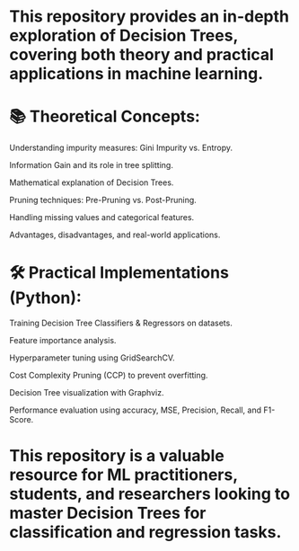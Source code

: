 # This repository provides an in-depth exploration of Decision Trees, covering both theory and practical applications in machine learning.
# 📚 Theoretical Concepts:
Understanding impurity measures: Gini Impurity vs. Entropy.

Information Gain and its role in tree splitting.

Mathematical explanation of Decision Trees.

Pruning techniques: Pre-Pruning vs. Post-Pruning.

Handling missing values and categorical features.

Advantages, disadvantages, and real-world applications.

# 🛠️ Practical Implementations (Python):
Training Decision Tree Classifiers & Regressors on datasets.

Feature importance analysis.

Hyperparameter tuning using GridSearchCV.

Cost Complexity Pruning (CCP) to prevent overfitting.

Decision Tree visualization with Graphviz.

Performance evaluation using accuracy, MSE, Precision, Recall, and F1-Score.

# This repository is a valuable resource for ML practitioners, students, and researchers looking to master Decision Trees for classification and regression tasks. 
